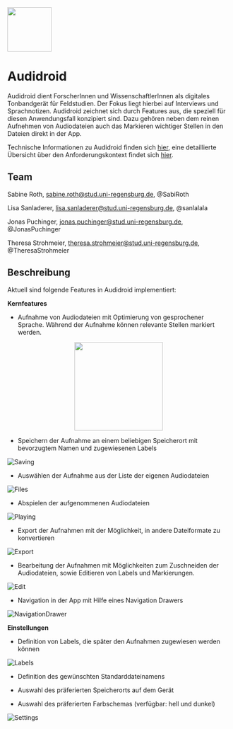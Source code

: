 <img src="requirements/Audidroid/Icon_round.svg" width=100 />

# Audidroid

Audidroid dient ForscherInnen und WissenschaftlerInnen als digitales Tonbandgerät für Feldstudien. 
Der Fokus liegt hierbei auf Interviews und Sprachnotizen. 
Audidroid zeichnet sich durch Features aus, die speziell für diesen Anwendungsfall konzipiert sind. 
Dazu gehören neben dem reinen Aufnehmen von Audiodateien auch das Markieren wichtiger Stellen in den Dateien direkt in der App.

Technische Informationen zu Audidroid finden sich [hier](./docs/Setup.md), eine detaillierte Übersicht über den Anforderungskontext findet sich [hier](./docs/Overview.md).


## Team

Sabine Roth, sabine.roth@stud.uni-regensburg.de, @SabiRoth

Lisa Sanladerer, lisa.sanladerer@stud.uni-regensburg.de, @sanlalala

Jonas Puchinger, jonas.puchinger@stud.uni-regensburg.de, @JonasPuchinger

Theresa Strohmeier, theresa.strohmeier@stud.uni-regensburg.de, @TheresaStrohmeier


## Beschreibung

Aktuell sind folgende Features in Audidroid implementiert:

**Kernfeatures**

- Aufnahme von Audiodateien mit Optimierung von gesprochener Sprache. Während der Aufnahme können relevante Stellen markiert werden.

<!-- ![Recording](https://github.com/UniRegensburg/ase-abschlussprojekte-ws1920-digitales-tonbandgerat-fur-feldstudien/tree/editReadmev2/requirements/Screenshots/rec.jpg) -->

<div style="text-align:center"><img src="requirements/Screenshots/rec.jpg" width=200 /></div>

- Speichern der Aufnahme an einem beliebigen Speicherort mit bevorzugtem Namen und zugewiesenen Labels

![Saving](https://github.com/UniRegensburg/ase-abschlussprojekte-ws1920-digitales-tonbandgerat-fur-feldstudien/blob/master/requirements/Screenshots/save.jpg)

- Auswählen der Aufnahme aus der Liste der eigenen Audiodateien

![Files](https://github.com/UniRegensburg/ase-abschlussprojekte-ws1920-digitales-tonbandgerat-fur-feldstudien/blob/master/requirements/Screenshots/list.jpg)

- Abspielen der aufgenommenen Audiodateien

![Playing](https://github.com/UniRegensburg/ase-abschlussprojekte-ws1920-digitales-tonbandgerat-fur-feldstudien/blob/master/requirements/Screenshots/play.jpg)

- Export der Aufnahmen mit der Möglichkeit, in andere Dateiformate zu konvertieren

![Export](https://github.com/UniRegensburg/ase-abschlussprojekte-ws1920-digitales-tonbandgerat-fur-feldstudien/blob/master/requirements/Screenshots/export.jpg)

- Bearbeitung der Aufnahmen mit Möglichkeiten zum Zuschneiden der Audiodateien, sowie Editieren von Labels und Markierungen.

![Edit](https://github.com/UniRegensburg/ase-abschlussprojekte-ws1920-digitales-tonbandgerat-fur-feldstudien/blob/master/requirements/Screenshots/edit.jpg)

- Navigation in der App mit Hilfe eines Navigation Drawers

![NavigationDrawer](https://github.com/UniRegensburg/ase-abschlussprojekte-ws1920-digitales-tonbandgerat-fur-feldstudien/blob/master/requirements/Screenshots/nav.jpg)



**Einstellungen**

- Definition von Labels, die später den Aufnahmen zugewiesen werden können

![Labels](https://github.com/UniRegensburg/ase-abschlussprojekte-ws1920-digitales-tonbandgerat-fur-feldstudien/blob/master/requirements/Screenshots/labels.jpg)

- Definition des gewünschten Standarddateinamens

- Auswahl des präferierten Speicherorts auf dem Gerät

- Auswahl des präferierten Farbschemas (verfügbar: hell und dunkel)

![Settings](https://github.com/UniRegensburg/ase-abschlussprojekte-ws1920-digitales-tonbandgerat-fur-feldstudien/blob/master/requirements/Screenshots/settings.jpg)
